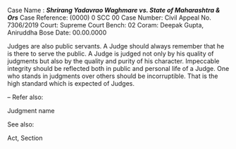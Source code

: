 Case Name : ***Shrirang Yadavrao Waghmare vs. State of Maharashtra & Ors***
Case Reference: (0000) 0 SCC 00
Case Number: Civil Appeal No. 7306/2019
Court: Supreme Court
Bench: 02
Coram: Deepak Gupta, Aniruddha Bose
Date: 00.00.0000

Judges are also public servants. A Judge should always remember that he is there to serve the public. A Judge is judged not only by his quality of judgments but also by the quality and purity of his character. Impeccable integrity should be reflected both in public and personal life of a Judge. One who stands in judgments over others should be incorruptible. That is the high standard which is expected of Judges.

–
Refer also:

Judgment name

See also:
 
Act, Section